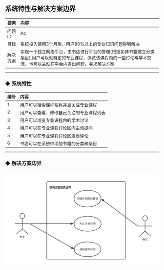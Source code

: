 ## 系统特性与解决方案边界

| 要素 | 内容 |
| --- | :--- |
| 问题ID | P4 |
| 目标 | 系统投入使用3个月后，用户80%以上的专业知识问题得到解决 |
| 解决方案 | 实现一个独立网络平台，由书店进行平台的管理\(根据实体书籍建立分类条目\),用户可以就特定的专业课程，浏览该课程内的一些讨论与学术交流，也可以主动在平台内提出问题，寻求解决方案 |

---

### ◆  系统特性

| 编号 | 内容 |
| --- | :--- |
| 1 | 用户可以搜索课程名称并且关注专业课程 |
| 2 | 用户可以查看、修改自己关注的专业课程列表 |
| 3 | 用户可以浏览专业课程内的学术讨论 |
| 4 | 用户可以在专业课程讨论区内主动提问 |
| 5 | 用户可以在专业课程讨论区发表评论 |
| 6 | 书店可以在系统中添加书籍的分类和条目 |

---

### ◆    解决方案边界

![](/assets/解决方案4边界图.png)